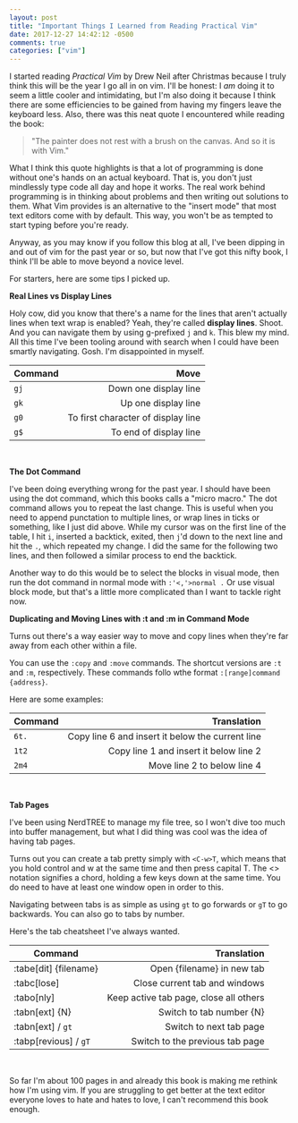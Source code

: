 ```yaml
---
layout: post
title: "Important Things I Learned from Reading Practical Vim"
date: 2017-12-27 14:42:12 -0500 
comments: true
categories: ["vim"]
---
```


I started reading _Practical Vim_ by Drew Neil after Christmas because I
truly think this will be the year I go all in on vim. I'll be honest: I _am_
doing it to seem a little cooler and intimidating, but I'm also doing it
because I think there are some efficiencies to be gained from having my
fingers leave the keyboard less. Also, there was this neat quote I
encountered while reading the book: 

>"The painter does not rest with a brush
on the canvas. And so it is with Vim."

What I think this quote highlights is
that a lot of programming is done without one's hands on an actual keyboard.
That is, you don't just mindlessly type code all day and hope it works. The real work
behind programming is in thinking about problems and then writing out
solutions to them. What Vim provides is an alternative to the "insert mode"
that most text editors come with by default. This way, you won't be as
tempted to start typing before you're ready.

Anyway, as you may know if you follow this blog at all, I've been dipping in
and out of vim for the past year or so, but now that I've got this nifty
book, I think I'll be able to move beyond a novice level. 

For starters, here are some tips I picked up.

**Real Lines vs Display Lines**

Holy cow, did you know that there's a name for the lines that aren't
actually lines when text wrap is enabled? Yeah, they're called **display
lines**. Shoot. And you can navigate them by using g-prefixed `j` and `k`.
This blew my mind. All this time I've been tooling around with search when I
could have been smartly navigating. Gosh. I'm disappointed in myself.

| Command | Move |
|---------|------:|
|`gj`      | Down one display line|
|`gk`      | Up one display line|
|`g0`      | To first character of display line|
|`g$`      | To end of display line |

<br>

**The Dot Command**

I've been doing everything wrong for the past year. I should have been using
the dot command, which this books calls a "micro macro." The dot command
allows you to repeat the last change. This is useful when you need to append
punctation to multiple lines, or wrap lines in ticks or something, like I
just did above. While my cursor was on the first line of the table, I hit
`i`, inserted a backtick, exited, then `j`'d down to the next line and hit
the `.`, which repeated my change. I did the same for the following two
lines, and then followed a similar process to end the backtick.

Another way to do this would be to select the blocks in visual mode, then
run the dot command in normal mode with `:'<,'>normal .` Or use visual block
mode, but that's a little more complicated than I want to tackle right now. 

**Duplicating and Moving Lines with :t and :m in Command Mode**

Turns out there's a way easier way to move and copy lines when they're far
away from each other within a file.

You can use the `:copy` and `:move` commands. The shortcut versions are `:t`
and `:m`, respectively. These commands follo wthe format `:[range]command
{address}`.

Here are some examples:

|Command | Translation|
|--------|------------:|
|`6t.` | Copy line 6 and insert it below the current line|
|`1t2` | Copy line 1 and insert it below line 2|
|`2m4` | Move line 2 to below line 4|

<br>

**Tab Pages**

I've been using NerdTREE to manage my file tree, so I won't dive too much
into buffer management, but what I did thing was cool was the idea of having
tab pages.

Turns out you can create a tab pretty simply with `<C-w>T`, which means that
you hold control and w at the same time and then press capital T. The <>
notation signifies a chord, holding a few keys down at the same time. You do
need to have at least one window open in order to this.

Navigating between tabs is as simple as using `gt` to go forwards or `gT` to
go backwards. You can also go to tabs by number.

Here's the tab cheatsheet I've always wanted.

|Command | Translation|
|--------|------------:|
|:tabe[dit] {filename} | Open {filename} in new tab |
|:tabc[lose] | Close current tab and windows | 
|:tabo[nly] | Keep active tab page, close all others |
|:tabn[ext] {N} | Switch to tab number {N} |
|:tabn[ext] / `gt` | Switch to next tab page |
|:tabp[revious] / `gT` | Switch to the previous tab page |

<br>

So far I'm about 100 pages in and already this book is making me rethink how
I'm using vim. If you are struggling to get better at the text editor
everyone loves to hate and hates to love, I can't recommend this book
enough.


